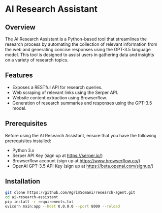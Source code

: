 # AI Research Assistant

## Overview

The AI Research Assistant is a Python-based tool that streamlines the research process by automating the collection of relevant information from the web and generating concise responses using the GPT-3.5 language model. This tool is designed to assist users in gathering data and insights on a variety of research topics.

## Features
- Exposes a RESTful API for research queries.
- Web scraping of relevant links using the Serper API.
- Website content extraction using Browserflow.
- Generation of research summaries and responses using the GPT-3.5 model.

## Prerequisites

Before using the AI Research Assistant, ensure that you have the following prerequisites installed:

- Python 3.x
- Serper API Key (sign up at https://serper.io/)
- Browserflow account (sign up at https://www.browserflow.co/)
- OpenAI GPT-3.5 API Key (sign up at https://beta.openai.com/signup/)

## Installation
   ```bash
   git clone https://github.com/AgrimSomani/research-agent.git
   cd ai-research-assistant
   pip install -r requirements.txt
   uvicorn main:app --host 0.0.0.0 --port 8000 --reload


